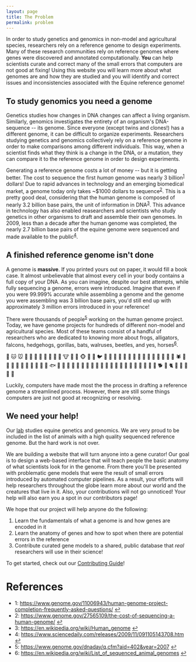 ```yaml
---
layout: page
title: The Problem
permalink: problem
---
```


In order to study genetics and genomics in non-model and agricultural species,
researchers rely on a reference genome to design experiments. Many of these
research communities rely on reference genomes where genes were discovered and
annotated computationally. **You** can help scientists curate and correct many of
the small errors that computers are not good at fixing! Using this website you
will learn more about what genomes are and how they are studied and you will
identify and correct issues and inconsistencies associated with the Equine
reference genome!

## To study genomics you need a genome
Genetics studies how changes in DNA changes can affect a living organism.
Similarly, genomics investigates the entirety of an organism's DNA-sequence --
its genome. Since everyone (except twins and clones!) has a different genome,
it can be difficult to organize experiments. Researchers studying genetics and
genomics collectively rely on a reference genome in order to make comparisons
among different individuals. This way, when a scientist finds what they think
is a change in the DNA, or a mutation, they can compare it to the reference
genome in order to design experiments.

Generating a reference genome costs a lot of money -- but it is getting better.
The cost to sequence the first *human* genome was nearly 3
billion<sup id='t1'>[1](#f1)</sup> dollars! Due to rapid advances in technology and
an emerging biomedical market, a genome today only takes ~$1000 dollars to
sequence<sup id='t2'>[2](#f2)</sup>. This is a pretty good deal, considering that the
human genome is composed of nearly 3.2 billion base pairs, the unit of
information in DNA<sup id='t3'>[3](#f3)</sup>. This advance in technology has also
enabled reasearchers and scientists who study genetics in other organisms
to draft and assemble their own genomes. In 2009, less than a decade after the
human genome was completed, the nearly 2.7 billion base pairs of the equine
genome were sequenced and made available to the public<sup id='t4'>[4](#f4)</sup>.

## A finished reference genome isn't done
A genome is **massive**. If you printed yours out on paper, it would fill a
book case. It almost unbelievable that almost every cell in your body contains
a full copy of your DNA. As you can imagine, despite our best attempts,
while fully sequencing a genome, errors were introduced. Imagine that even if
you were 99.999% accurate while assembling a genome and the genome you
were assembling was 3 billion base pairs, you'd still end up with approximately
3 million errors introduced in your reference!

There were thousands of people<sup id='t5'>[5](#f5)</sup> working on the human genome
project. Today, we have genome projects for hundreds of different non-model and
agricultural species. Most of these teams consist of a handful of researchers
who are dedicated to knowing more about frogs, alligators, falcons, hedgehogs,
gorillas, bats, walruses, beetles, and yes, horses<sup id='t6'>[6](#f6)</sup>.  

🐶 🐱 🐭 🐹 🐰 🦊 🐻 🐼 🐨 🐯 🦁 🐮 🐷 🐸 🐵 🐔 🐧 🐦 🐤 🦆 🦅 🦉 🦇 🐺 🐗 🐴 🐝 🐛 🦋 🐌 🐚 🐞 🐜 🕷 🦂 🐢 🐍
🦎 🐙 🦑 🦐 🦀 🐡 🐠 🐟 🐳 🦈 🐊 🐅 🐆 🦓 🦍 🐘 🦏 🐪 🐫 🦒 🐃 🐂 🐄 🐎 🐖 🐏 🐑 🐐 🦌 🐕 🐩 🐈 🐓 🦃 🐇 🐁 🐀  

Luckily, computers have made most the the process in drafting a reference genome a
streamlined process. However, there are still some things computers are just
not good at recognizing or resolving.

## We need your help!
Our [lab](https://www.equine.umn.edu/research/equine-genetics-and-genomics-laboratory)
studies equine genetics and genomics. We are very proud to be included in the list
of animals with a high quality sequenced reference genome. But the hard work is not over.

We are building a website that will turn anyone into a gene curator! Our goal
is to design a web-based interface that will teach people the basic anatomy of
what scientists look for in the genome. From there you'll be presented with
problematic gene models that were the result of small errors introduced by
automated computer pipelines. As a result, your efforts will help researchers
throughout the globe learn more about our world and the creatures that
live in it. Also, your contributions will not go unnoticed! Your help will
also earn you a spot in our contributors page!

We hope that our project will help anyone do the following:
1. Learn the fundamentals of what a genome is and how genes are encoded in it
2. Learn the anatomy of genes and how to spot when there are potential errors in the reference
3. Contribute curated gene models to a shared, public database that *real* researchers
will use in their science!

To get started, check out our [Contributing Guide](../CONTRIBUTING.md)!

# References
- <a name='f1'>1</a>: https://www.genome.gov/11006943/human-genome-project-completion-frequently-asked-questions/ [↩](#t1)
- <a name='f2'>2</a>: https://www.genome.gov/27565109/the-cost-of-sequencing-a-human-genome/ [↩](#t2)
- <a name='f3'>3</a>: https://en.wikipedia.org/wiki/Human_genome [↩](#t3)
- <a name='f4'>4</a>: https://www.sciencedaily.com/releases/2009/11/091105143708.htm [↩](#f4)
- <a name='f5'>5</a>: https://www.genome.gov/dnaday/q.cfm?aid=402&year=2007 [↩](#f5)
- <a name='f6'>6</a>: https://en.wikipedia.org/wiki/List_of_sequenced_animal_genomes [↩](#f6)
